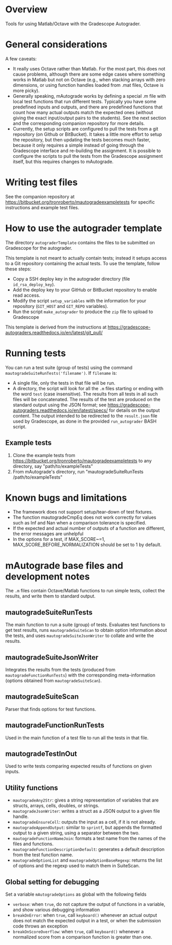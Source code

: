 # Overview
Tools for using Matlab/Octave with the Gradescope Autograder.

# General considerations
A few caveats:
* It really uses Octave rather than Matlab. For the most part, this does not cause problems, although there are some edge cases where something works in Matlab but not on Octave (e.g., when stacking arrays with zero dimensions, or using function handles loaded from .mat files, Octave is more picky).
* Generally speaking, mAutograde works by defining a special .m file with local test functions that run different tests. Typically you have some predefined inputs and outputs, and there are predefined functions that count how many actual outputs match the expected ones (without giving the exact input/output pairs to the students). See the next section and the corresponding companion repository for more details.
* Currently, the setup scripts are configured to pull the tests from a git repository (on Github or BitBucket). It takes a little more effort to setup the repository, but then updating the tests becomes much faster, because it only requires a simple instead of going through the Gradescope interface and re-building the assignment. It is possible to configure the scripts to pull the tests from the Gradescope assignment itself, but this requires changes to mAutograde.

# Writing test files
See the companion repository at https://bitbucket.org/tronroberto/mautogradeexampletests for specific instructions and example test files.

# How to use the autograder template
The directory `autograderTemplate` contains the files to be submitted on Gradescope for the autograder.

This template is not meant to actually contain tests; instead it setups access to a Git repository containing the actual tests. To use the template, follow these steps:
* Copy a SSH deploy key in the autograder directory (file `id_rsa_deploy_key`).
* Add the deploy key to your GitHub or BitBucket repository to enable read access.
* Modify the script `setup_variables` with the information for your repository (`GIT_HOST` and `GIT_REPO` variables).
* Run the script `make_autograder` to produce the `zip` file to upload to Gradescope

This template is derived from the instructions at https://gradescope-autograders.readthedocs.io/en/latest/git_pull/

# Running tests
You can run a test suite (group of tests) using the command `mautogradeSuiteRunTests('filename')`. If `filename` is:
* A single file, only the tests in that file will be run.
* A directory, the script will look for all the `.m` files starting or ending with the word `test` (case insensitive). The results from all tests in all such files will be concatenated.
The results of the test are produced on the standard output using the JSON format; see https://gradescope-autograders.readthedocs.io/en/latest/specs/ for details on the output content. The output intended to be redirected to the `result.json` file used by Gradescope, as done in the provided `run_autograder` BASH script.

## Example tests
1. Clone the example tests from https://bitbucket.org/tronroberto/mautogradeexampletests to any directory, say "path/to/exampleTests"
2. From mAutograde's directory, run "mautogradeSuiteRunTests /path/to/exampleTests"

# Known bugs and limitations
- The framework does not support setup/tear-down of test fixtures.
- The function mautogradeCmpEq does not work correctly for values such as Inf and Nan when a comparison tolerance is specified.
- If the expected and actual number of outputs of a function are different, the error messages are unhelpful
- In the options for a test, if MAX_SCORE~=1, MAX_SCORE_BEFORE_NORMALIZATION should be set to 1 by default.

# mAutograde base files and development notes
The `.m` files contain Octave/Matlab functions to run simple tests, collect the results, and write them to standard output.

## mautogradeSuiteRunTests
The main function to run a suite (group) of tests. Evaluates test functions to get test results, runs `mautogradeSuiteScan` to obtain option information about the tests, and uses `mautogradeSuiteJsonWriter` to collate and write the results.

## mautogradeSuiteJsonWriter
Integrates the results from the tests (produced from `mautogradeFunctionRunTests`) with the corresponding meta-information (options obtained from `mautogradeSuiteScan`).

## mautogradeSuiteScan
Parser that finds options for test functions.

## mautogradeFunctionRunTests
Used in the main function of a test file to run all the tests in that file.

## mautogradeTestInOut
Used to write tests comparing expected results of functions on given inputs.

## Utility functions
* `mautogradeAny2Str`: gives a string representation of variables that are structs, arrays, cells, doubles, or strings.
* `mautogradeJsonWriter`: writes a struct as a JSON output to a given file handle.
* `mautogradeEnsureCell`: outputs the input as a cell, if it is not already.
* `mautogradeAppendOutput`: similar to `sprintf`, but appends the formatted output to a given string, using a separator between the two.
* `mautogradeFunctionNameJoin`: formats a test name from the names of the files and functions.
* `mautogradeFunctionDescriptionDefault`: generates a default description from the test function name.
* `mautogradeOptionList` and `mautogradeOptionBaseRegexp`: returns the list of options and the regexp used to match them in SuiteScan.

## Global setting for debugging
Set a variable `mAutogradeOptions` as global with the following fields
* `verbose`: when `true`, do not capture the output of functions in a variable, and show various debugging information
* `breakOnError`: when `true`, call `keyboard()` whenever an actual output does not match the expected output in a test, or when the submission code throws an exception
* `breakOnScoreOverflow`: when `true`, call `keyboard()` whenever a normalized score from a comparison function is greater than one.
